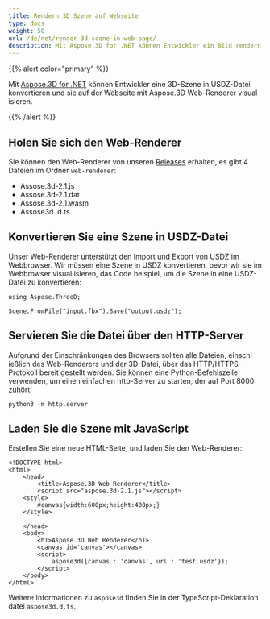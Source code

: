 ```yaml
---
title: Rendern 3D Szene auf Webseite
type: docs
weight: 50
url: /de/net/render-3d-scene-in-web-page/
description: Mit Aspose.3D for .NET können Entwickler ein Bild rendern, um ein realistisches Bild des 3D-Modells mit oder ohne erweiterten Hintergrund, Texturen und Schatten anzuzeigen und auch die Bildgröße anzupassen.
---
```

{{% alert color="primary" %}}

Mit [Aspose.3D for .NET](https://products.aspose.com/3d/net/) können Entwickler eine 3D-Szene in USDZ-Datei konvertieren und sie auf der Webseite mit Aspose.3D Web-Renderer visual isieren.

{{% /alert %}}

##  **Holen Sie sich den Web-Renderer**

Sie können den Web-Renderer von unseren [Releases](https://releases.aspose.com/3d/net/) erhalten, es gibt 4 Dateien im Ordner `web-renderer`:

* Assose.3d-2.1.js
* Assose.3d-2.1.dat
* Assose.3d-2.1.wasm
* Assose3d. d.ts


##  **Konvertieren Sie eine Szene in USDZ-Datei**
Unser Web-Renderer unterstützt den Import und Export von USDZ im Webbrowser. Wir müssen eine Szene in USDZ konvertieren, bevor wir sie im Webbrowser visual isieren, das Code beispiel, um die Szene in eine USDZ-Datei zu konvertieren:

```
using Aspose.ThreeD;

Scene.FromFile("input.fbx").Save("output.usdz");
```


##  **Servieren Sie die Datei über den HTTP-Server**

Aufgrund der Einschränkungen des Browsers sollten alle Dateien, einschl ießlich des Web-Renderers und der 3D-Datei, über das HTTP/HTTPS-Protokoll bereit gestellt werden. Sie können eine Python-Befehlszeile verwenden, um einen einfachen http-Server zu starten, der auf Port 8000 zuhört:

```
python3 -m http.server
```

##  **Laden Sie die Szene mit JavaScript**

Erstellen Sie eine neue HTML-Seite, und laden Sie den Web-Renderer:

```
<!DOCTYPE html>
<html>
    <head>
        <title>Aspose.3D Web Renderer</title>
        <script src="aspose.3d-2.1.js"></script>
    <style>
        #canvas{width:600px;height:400px;}
    </style>

    </head>
    <body>
        <h1>Aspose.3D Web Renderer</h1>
        <canvas id='canvas'></canvas>
        <script>
            aspose3d({canvas : 'canvas', url : 'test.usdz'});
        </script>
    </body>
</html>
```

Weitere Informationen zu `aspose3d` finden Sie in der TypeScript-Deklaration datei `aspose3d.d.ts`.

